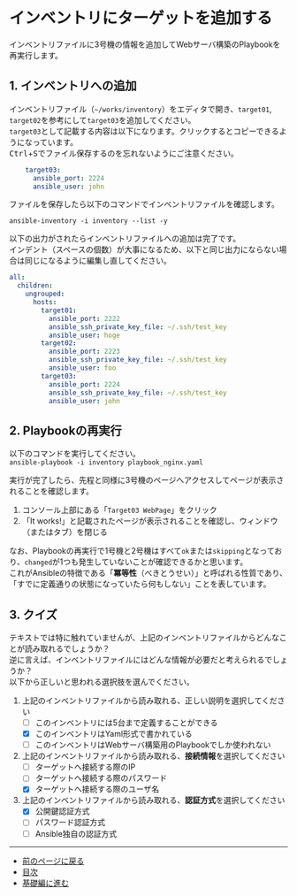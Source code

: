 # インベントリにターゲットを追加する

インベントリファイルに3号機の情報を追加してWebサーバ構築のPlaybookを再実行します。

## 1. インベントリへの追加

インベントリファイル（`~/works/inventory`）をエディタで開き、`target01`, `target02`を参考にして`target03`を追加してください。  
`target03`として記載する内容は以下になります。クリックするとコピーできるようになっています。  
<kbd>Ctrl</kbd>+<kbd>S</kbd>でファイル保存するのを忘れないようにご注意ください。

```yaml
    target03:
      ansible_port: 2224
      ansible_user: john
```

ファイルを保存したら以下のコマンドでインベントリファイルを確認します。

`ansible-inventory -i inventory --list -y`

以下の出力がされたらインベントリファイルへの追加は完了です。  
インデント（スペースの個数）が大事になるため、以下と同じ出力にならない場合は同じになるように編集し直してください。

```yaml
all:
  children:
    ungrouped:
      hosts:
        target01:
          ansible_port: 2222
          ansible_ssh_private_key_file: ~/.ssh/test_key
          ansible_user: hoge
        target02:
          ansible_port: 2223
          ansible_ssh_private_key_file: ~/.ssh/test_key
          ansible_user: foo
        target03:
          ansible_port: 2224
          ansible_ssh_private_key_file: ~/.ssh/test_key
          ansible_user: john
```

## 2. Playbookの再実行

以下のコマンドを実行してください。  
`ansible-playbook -i inventory playbook_nginx.yaml`

実行が完了したら、先程と同様に3号機のページへアクセスしてページが表示されることを確認します。

1. コンソール上部にある「`Target03 WebPage`」をクリック
2. 「It works!」と記載されたページが表示されることを確認し、ウィンドウ（またはタブ）を閉じる

なお、Playbookの再実行で1号機と2号機はすべて`ok`または`skipping`となっており、`changed`が1つも発生していないことが確認できるかと思います。  
これがAnsibleの特徴である「**冪等性**（べきとうせい）」と呼ばれる性質であり、「すでに定義通りの状態になっていたら何もしない」ことを表しています。

## 3. クイズ

テキストでは特に触れていませんが、上記のインベントリファイルからどんなことが読み取れるでしょうか？  
逆に言えば、インベントリファイルにはどんな情報が必要だと考えられるでしょうか？  
以下から正しいと思われる選択肢を選んでください。

1. 上記のインベントリファイルから読み取れる、正しい説明を選択してください
    - [ ] このインベントリには5台まで定義することができる
    - [x] このインベントリはYaml形式で書かれている
    - [ ] このインベントリはWebサーバ構築用のPlaybookでしか使われない
2. 上記のインベントリファイルから読み取れる、**接続情報**を選択してください
    - [ ] ターゲットへ接続する際のIP
    - [ ] ターゲットへ接続する際のパスワード
    - [x] ターゲットへ接続する際のユーザ名
3. 上記のインベントリファイルから読み取れる、**認証方式**を選択してください
    - [x] 公開鍵認証方式
    - [ ] パスワード認証方式
    - [ ] Ansible独自の認証方式

---

- [前のページに戻る](step6.md)
- [目次](README.md)
- [基礎編に進む](../02_basic/README.md)
